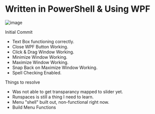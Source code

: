 # Written in PowerShell & Using WPF<br>

![image](https://user-images.githubusercontent.com/48245017/98719718-19b32180-235e-11eb-9319-3690ef4c65eb.png)


Initial Commit 
- Text Box functioning correctly.
- Close WPF Button Working.
- Click & Drag Window Working.
- Minimize Window Working.
- Maximize Window Working.
- Snap Back on Maximize Window Working.
- Spell Checking Enabled.

Things to resolve
- Was not able to get transparancy mapped to slider yet.
- Runspaces is still a thing I need to learn.
- Menu "shell" built out, non-functional right now.
- Build Menu Functions
